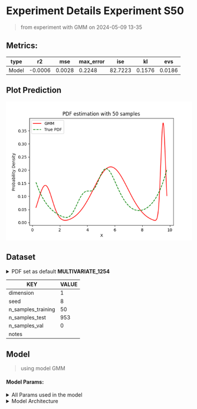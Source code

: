 # Experiment Details Experiment S50
> from experiment with GMM
> on 2024-05-09 13-35
## Metrics:
                                                                    
| type  | r2      | mse    | max_error | ise     | kl     | evs    |
|-------|---------|--------|-----------|---------|--------|--------|
| Model | -0.0006 | 0.0028 | 0.2248    | 82.7223 | 0.1576 | 0.0186 |
                                                                    
## Plot Prediction

<img src="pdf_a39bdf12.png">

## Dataset

<details><summary>PDF set as default <b>MULTIVARIATE_1254</b></summary>

#### Dimension 1
                                      
| type        | rate | weight |      |
|-------------|------|--------|------|
| exponential | 1    | 0.2    |      |
| logistic    | 4    | 0.8    | 0.25 |
| logistic    | 5.5  | 0.7    | 0.3  |
| exponential | -1   | 0.25   | -10  |
                                      
</details>
                              
| KEY                | VALUE |
|--------------------|-------|
| dimension          | 1     |
| seed               | 8     |
| n_samples_training | 50    |
| n_samples_test     | 953   |
| n_samples_val      | 0     |
| notes              |       |
                              
## Model
> using model GMM
#### Model Params:
<details><summary>All Params used in the model </summary>

                                   
| KEY          | VALUE            |
|--------------|------------------|
| n_components | 3                |
| n_init       | 10               |
| max_iter     | 10               |
| init_params  | random_from_data |
| random_state | 78               |
                                   
</details>

<details><summary>Model Architecture </summary>

GaussianMixture(init_params='random_from_data', max_iter=10, n_components=3,
                n_init=10, random_state=78)
</details>

